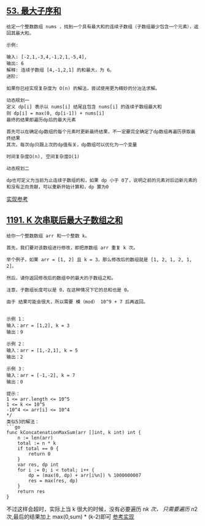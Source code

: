 ## [53. 最大子序和](https://leetcode-cn.com/problems/maximum-subarray)
```
给定一个整数数组 nums ，找到一个具有最大和的连续子数组（子数组最少包含一个元素），返回其最大和。

示例:

输入: [-2,1,-3,4,-1,2,1,-5,4],
输出: 6
解释: 连续子数组 [4,-1,2,1] 的和最大，为 6。
进阶:

如果你已经实现复杂度为 O(n) 的解法，尝试使用更为精妙的分治法求解。
```
```
动态规划一
定义 dp[i] 表示以 nums[i] 结尾且包含 nums[i] 的连续子数组最大和
则 dp[i] = max(0, dp[i-1]) + nums[i]
最终的结果即遍历dp后的最大元素

首先可以在确定dp数组的每个元素时更新最终结果，不一定要完全确定了dp数组再遍历获取最终结果
其次，每次dp只跟上次的dp值有关，dp数组可以优化为一个变量

时间复杂度O(n), 空间复杂度O(1)
```
```
动态规划二

dp也可定义为当前为止连续子数组的和，如果 dp 小于 0了，说明之前的元素对后边新元素的和没有正向贡献，可以重新开始计算和，dp 置为0
```
[实现参考](d.go)

## [1191. K 次串联后最大子数组之和](https://leetcode-cn.com/problems/k-concatenation-maximum-sum)
```
给你一个整数数组 arr 和一个整数 k。

首先，我们要对该数组进行修改，即把原数组 arr 重复 k 次。

举个例子，如果 arr = [1, 2] 且 k = 3，那么修改后的数组就是 [1, 2, 1, 2, 1, 2]。

然后，请你返回修改后的数组中的最大的子数组之和。

注意，子数组长度可以是 0，在这种情况下它的总和也是 0。

由于 结果可能会很大，所以需要 模（mod） 10^9 + 7 后再返回。 

 
示例 1：
输入：arr = [1,2], k = 3
输出：9

示例 2：
输入：arr = [1,-2,1], k = 5
输出：2

示例 3：
输入：arr = [-1,-2], k = 7
输出：0
 
提示：
1 <= arr.length <= 10^5
1 <= k <= 10^5
-10^4 <= arr[i] <= 10^4
*/
类似53的解法：
```go
func kConcatenationMaxSum(arr []int, k int) int {
	n := len(arr)
	total := n * k
	if total == 0 {
		return 0
	}
	var res, dp int
	for i := 0; i < total; i++ {
		dp = (max(0, dp) + arr[i%n]) % 1000000007
		res = max(res, dp)
	}
	return res
}
```
不过这样会超时，实际上当 k 很大的时候，没有必要遍历 n*k 次，
只需要遍历 n*2 次,最后的结果加上 max(0,sum) * (k-2)即可
[参考实现](dd.go)